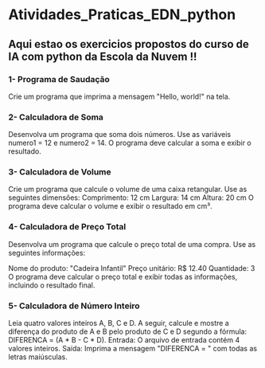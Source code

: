 # Atividades_Praticas_EDN_python
## Aqui estao os exercicios propostos do curso de IA com python da Escola da Nuvem !! 

### 1- Programa de Saudação

Crie um programa que imprima a mensagem "Hello, world!" na tela.

### 2- Calculadora de Soma

Desenvolva um programa que soma dois números.
Use as variáveis numero1 = 12 e numero2 = 14. 
O programa deve calcular a soma e exibir o resultado.

### 3- Calculadora de Volume

Crie um programa que calcule o volume de uma caixa retangular. Use as seguintes dimensões:
Comprimento: 12 cm
Largura: 14 cm
Altura: 20 cm 
O programa deve calcular o volume e exibir o resultado em cm³.

### 4- Calculadora de Preço Total

Desenvolva um programa que calcule o preço total de uma compra. Use as seguintes informações:

Nome do produto: "Cadeira Infantil"
Preço unitário: R$ 12.40
Quantidade: 3 
O programa deve calcular o preço total e exibir todas as informações, incluindo o resultado final.

### 5- Calculadora de Número Inteiro
Leia quatro valores inteiros A, B, C e D. A seguir, calcule e mostre a diferença do produto de A e B pelo produto de C e D segundo a fórmula: DIFERENCA = (A * B - C * D).
Entrada: O arquivo de entrada contém 4 valores inteiros. 
Saída: Imprima a mensagem "DIFERENCA = " com todas as letras maiúsculas.
